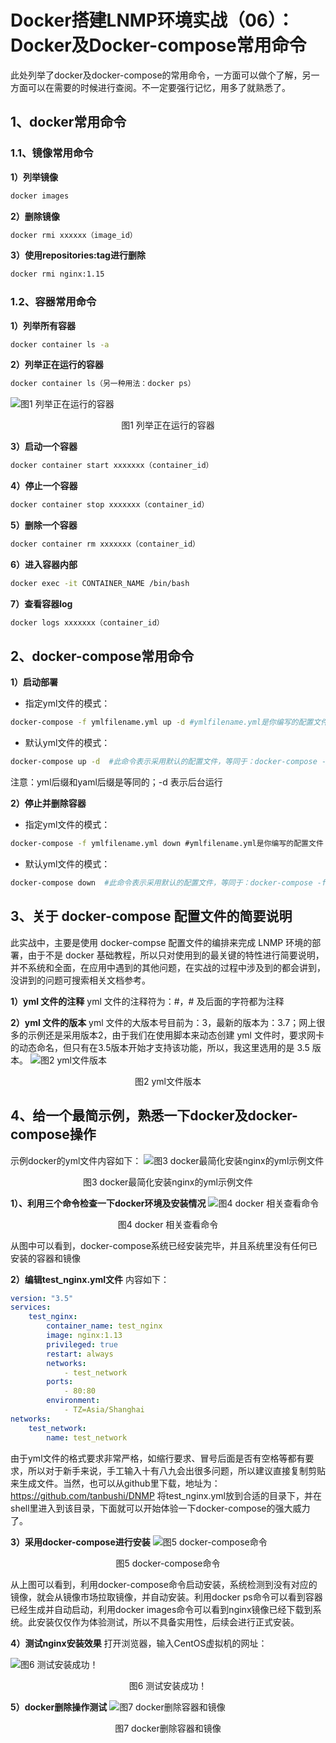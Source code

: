 # Docker搭建LNMP环境实战（06）：Docker及Docker-compose常用命令

此处列举了docker及docker-compose的常用命令，一方面可以做个了解，另一方面可以在需要的时候进行查阅。不一定要强行记忆，用多了就熟悉了。
## 1、docker常用命令

### 1.1、镜像常用命令

**1）列举镜像**
```bash
docker images
```

**2）删除镜像**
```bash
docker rmi xxxxxx（image_id）
```

**3）使用repositories:tag进行删除**
```bash
docker rmi nginx:1.15
```

### 1.2、容器常用命令

**1）列举所有容器**
```bash
docker container ls -a
```

**2）列举正在运行的容器**
```bash
docker container ls（另一种用法：docker ps）
```
![图1  列举正在运行的容器](_static/Docker搭建LNMP环境实战（06）：Docker及Docker-compose常用命令-01.jpg)  
<center>图1  列举正在运行的容器</center>

**3）启动一个容器**
```bash
docker container start xxxxxxx（container_id）

```

**4）停止一个容器**
```bash
docker container stop xxxxxxx（container_id）
```

**5）删除一个容器**
```bash
docker container rm xxxxxxx（container_id）
```

**6）进入容器内部**
```bash
docker exec -it CONTAINER_NAME /bin/bash
```

**7）查看容器log**
```bash
docker logs xxxxxxx（container_id）
```

## 2、docker-compose常用命令

**1）启动部署**

- 指定yml文件的模式：
```bash
docker-compose -f ymlfilename.yml up -d #ymlfilename.yml是你编写的配置文件
```
- 默认yml文件的模式：
```bash
docker-compose up -d  #此命令表示采用默认的配置文件，等同于：docker-compose -f docker-compose.yml up -d
```
注意：yml后缀和yaml后缀是等同的；-d 表示后台运行

**2）停止并删除容器**

- 指定yml文件的模式：
```bash
docker-compose -f ymlfilename.yml down #ymlfilename.yml是你编写的配置文件
```
- 默认yml文件的模式：
```bash
docker-compose down  #此命令表示采用默认的配置文件，等同于：docker-compose -f docker-compose.yml down
```
## 3、关于 docker-compose 配置文件的简要说明

此实战中，主要是使用 docker-compse 配置文件的编排来完成 LNMP 环境的部署，由于不是 docker 基础教程，所以只对使用到的最关键的特性进行简要说明，并不系统和全面，在应用中遇到的其他问题，在实战的过程中涉及到的都会讲到，没讲到的问题可搜索相关文档参考。

**1）yml 文件的注释**
yml 文件的注释符为：#，# 及后面的字符都为注释

**2）yml 文件的版本**
yml 文件的大版本号目前为：3，最新的版本为：3.7；网上很多的示例还是采用版本2，由于我们在使用脚本来动态创建 yml 文件时，要求网卡的动态命名，但只有在3.5版本开始才支持该功能，所以，我这里选用的是 3.5 版本。
![图2  yml文件版本](_static/Docker搭建LNMP环境实战（06）：Docker及Docker-compose常用命令-02.jpg)  
<center>图2  yml文件版本</center>

## 4、给一个最简示例，熟悉一下docker及docker-compose操作
示例docker的yml文件内容如下：
![图3  docker最简化安装nginx的yml示例文件](_static/Docker搭建LNMP环境实战（06）：Docker及Docker-compose常用命令-03.jpg)  
<center>图3  docker最简化安装nginx的yml示例文件</center>

**1）、利用三个命令检查一下docker环境及安装情况**
![图4  docker 相关查看命令](_static/Docker搭建LNMP环境实战（06）：Docker及Docker-compose常用命令-04.jpg)  
<center>图4  docker 相关查看命令</center>

从图中可以看到，docker-compose系统已经安装完毕，并且系统里没有任何已安装的容器和镜像

**2）编辑test_nginx.yml文件**
内容如下：
```yml
version: "3.5"
services:
    test_nginx:
        container_name: test_nginx
        image: nginx:1.13
        privileged: true
        restart: always
        networks:
            - test_network
        ports:
            - 80:80
        environment:
            - TZ=Asia/Shanghai
networks:
    test_network:
        name: test_network
```
由于yml文件的格式要求非常严格，如缩行要求、冒号后面是否有空格等都有要求，所以对于新手来说，手工输入十有八九会出很多问题，所以建议直接复制剪贴来生成文件。当然，也可以从github里下载，地址为：https://github.com/tanbushi/DNMP
将test_nginx.yml放到合适的目录下，并在shell里进入到该目录，下面就可以开始体验一下docker-compose的强大威力了。

**3）采用docker-compose进行安装**
![图5  docker-compose命令](_static/Docker搭建LNMP环境实战（06）：Docker及Docker-compose常用命令-05.jpg)  
<center>图5  docker-compose命令</center>

从上图可以看到，利用docker-compose命令启动安装，系统检测到没有对应的镜像，就会从镜像市场拉取镜像，并自动安装。利用docker ps命令可以看到容器已经生成并自动启动，利用docker images命令可以看到nginx镜像已经下载到系统。此安装仅仅作为体验测试，所以不具备实用性，后续会进行正式安装。

**4）测试nginx安装效果**
打开浏览器，输入CentOS虚拟机的网址：

![图6  测试安装成功！](_static/Docker搭建LNMP环境实战（06）：Docker及Docker-compose常用命令-06.jpg)
<center>图6  测试安装成功！</center>

**5）docker删除操作测试**
![图7  docker删除容器和镜像](_static/Docker搭建LNMP环境实战（06）：Docker及Docker-compose常用命令-07.jpg)  
<center>图7  docker删除容器和镜像</center>
